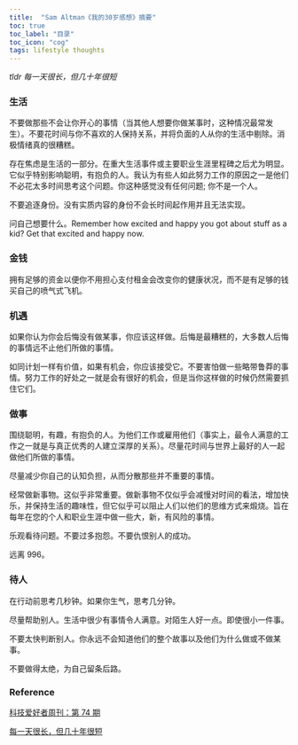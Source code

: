 ```yaml
---
title:  "Sam Altman《我的30岁感想》摘要"
toc: true
toc_label: "目录"
toc_icon: "cog"
tags: lifestyle thoughts
---
```


*tldr 每一天很长，但几十年很短*

### 生活

不要做那些不会让你开心的事情（当其他人想要你做某事时，这种情况最常发生）。不要花时间与你不喜欢的人保持关系，并将负面的人从你的生活中剔除。消极情绪真的很糟糕。

存在焦虑是生活的一部分。在重大生活事件或主要职业生涯里程碑之后尤为明显。它似乎特别影响聪明，有抱负的人。我认为有些人如此努力工作的原因之一是他们不必花太多时间思考这个问题。你这种感觉没有任何问题; 你不是一个人。

不要追逐身份。没有实质内容的身份不会长时间起作用并且无法实现。

问自己想要什么。Remember how excited and happy you got about stuff as a kid?  Get that excited and happy now.

### 金钱

拥有足够的资金以便你不用担心支付租金会改变你的健康状况，而不是有足够的钱买自己的喷气式飞机。

### 机遇

如果你认为你会后悔没有做某事，你应该这样做。后悔是最糟糕的，大多数人后悔的事情远不止他们所做的事情。

如同计划一样有价值，如果有机会，你应该接受它。不要害怕做一些略带鲁莽的事情。努力工作的好处之一就是会有很好的机会，但是当你这样做的时候仍然需要抓住它们。

### 做事

围绕聪明，有趣，有抱负的人。为他们工作或雇用他们（事实上，最令人满意的工作之一就是与真正优秀的人建立深厚的关系）。尽量花时间与世界上最好的人一起做他们所做的事情。

尽量减少你自己的认知负担，从而分散那些并不重要的事情。

经常做新事物。这似乎非常重要。做新事物不仅似乎会减慢对时间的看法，增加快乐，并保持生活的趣味性，但它似乎可以阻止人们以他们的思维方式来煅烧。旨在每年在您的个人和职业生涯中做一些大，新，有风险的事情。

乐观看待问题。不要过多抱怨。不要仇恨别人的成功。

远离 996。

### 待人

在行动前思考几秒钟。如果你生气，思考几分钟。

尽量帮助别人。生活中很少有事情令人满意。对陌生人好一点。即使很小一件事。

不要太快判断别人。你永远不会知道他们的整个故事以及他们为什么做或不做某事。

不要做得太绝，为自己留条后路。

### Reference

[科技爱好者周刊：第 74 期](http://www.ruanyifeng.com/blog/2019/09/weekly-issue-74.html)

[每一天很长，但几十年很短](https://blog.samaltman.com/the-days-are-long-but-the-decades-are-short)
